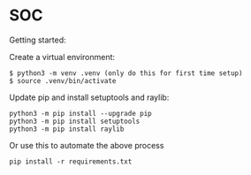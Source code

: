 # SOC

Getting started:

Create a virtual environment:
```
$ python3 -m venv .venv (only do this for first time setup)
$ source .venv/bin/activate
```
Update pip and install setuptools and raylib:
```
python3 -m pip install --upgrade pip
python3 -m pip install setuptools
python3 -m pip install raylib
```
Or use this to automate the above process
```
pip install -r requirements.txt
```

